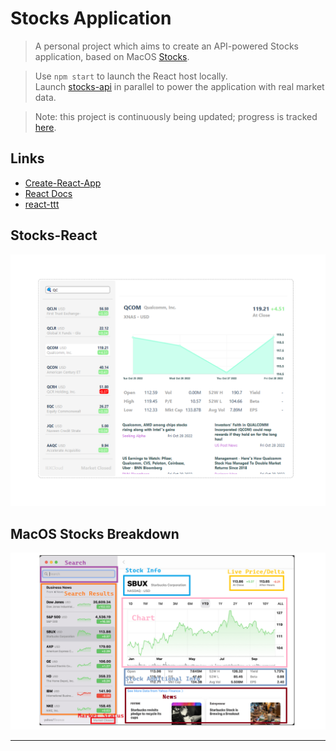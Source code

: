 # Stocks Application
> A personal project which aims to create an API-powered Stocks application, based on MacOS [Stocks](https://support.apple.com/en-gb/guide/stocks/welcome/mac).

> Use ```npm start``` to launch the React host locally.  
> Launch [stocks-api](https://github.com/soca-git/stocks-api) in parallel to power the application with real market data.  

> Note: this project is continuously being updated; progress is tracked [here](https://github.com/users/soca-git/projects/1/views/1).

## Links
- [Create-React-App](https://reactjs.org/docs/create-a-new-react-app.html)
- [React Docs](https://reactjs.org/docs/hello-world.html)
- [react-ttt](https://github.com/soca-git/react-ttt)

## Stocks-React
![stocks-react-components](./stocks-react-components.png)

## MacOS Stocks Breakdown
![macos-stocks-breakdown](./macos-stocks-breakdown.png)

---
